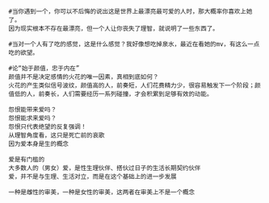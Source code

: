 ```shell
#当你遇到一个，你可以不后悔的说出这是世界上最漂亮最可爱的人时，那大概率你喜欢上她了。
因为现实根本不存在最漂亮，但一个人让你丧失了理智，就说明了一些东西了。
```

```shell
#当对一个人有了吃的感觉，这是什么感觉？我好像想吃掉泉水，最近在看她的mv，有这么一点吃的欲望。
```

```shell
#论“始于颜值，忠于内在”
颜值并不是决定感情的火花的唯一因素，真相到底如何？
火花的产生类似信号波纹，颜值高的人，前奏短，人们花费精力少，很容易触发下一个阶段；颜值低的人，前奏长，人们需要经历一系列碰撞，才会积累到足够有效的动能。
```

```shell
怨恨能带来爱吗？
怨恨能求来爱吗？
怨恨只代表绝望的反复强调！
从理智角度看，这只是死亡前的哀歌
因为爱本身是生的概念
```

```shell
爱是有门槛的
大多数人的（男女）爱，是性生理伙伴、搭伙过日子的生活长期契约伙伴
爱，并不是与生理、生活对立，而是在这个基础上的进一步发展
```

```
一种是雌性的审美，一种是女性的审美，这两者在审美上不是一个概念
```

